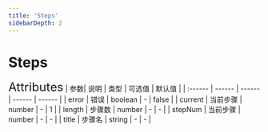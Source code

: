 ```yaml
---
title: 'Steps'
sidebarDepth: 2
---
```

# Steps

<ClientOnly>
  <zhui-steps/>
<font size=5>Attributes</font>
| 参数| 说明 | 类型 | 可选值 | 默认值 |
| :------ | ------ | ------ | ------ | ------ |
| error | 错误 | boolean | - | false |
| current | 当前步骤 | number | - | 1 |
| length | 步骤数 | number | - | - |
| stepNum | 当前步骤 | number | - | - |
| title | 步骤名 | string | - | - |
</ClientOnly>